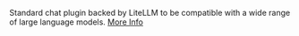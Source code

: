 Standard chat plugin backed by LiteLLM to be compatible with a wide range of large language models. <a class="text-sm underline hover:text-primary" href="https://promptpanel.com/documentation/universal-llm-advanced/" target="_new">More Info</a>
